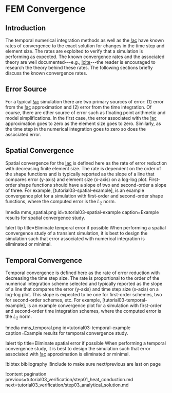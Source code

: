 # FEM Convergence

## Introduction

The temporal numerical integration methods as well as the [!ac](FEM) have known rates of
convergence to the exact solution for changes in the time step and element size.
The rates are exploited to verify that a simulation is performing as expected. The known
convergence rates and the associated theory are well documented---e.g., [!cite](fish2007first)---the
reader is encouraged to research the theory behind these rates. The following sections briefly
discuss the known convergence rates.

## Error Source

For a typical [!ac](FEM) simulation there are two primary sources of error: (1) error from the [!ac](FEM)
approximation and (2) error from the time integration. Of course, there are other source of
error such as floating point arithmetic and model simplifications. In the first case, the error
associated with the [!ac](FEM) approximation goes to zero as the element size goes to zero. Similarly,
as the time step in the numerical integration goes to zero so does the associated error.

## Spatial Convergence

Spatial convergence for the [!ac](FEM) is defined here as the rate of error reduction with decreasing
finite element size. The rate is dependent on the order of the shape functions and is typically
reported as the slope of a line that compares error (y-axis) and element size (x-axis) on a
log-log plot. First-order shape functions should have a slope of two and second-order a slope of
three. For example, [tutorial03-spatial-example], is an example convergence plot for a
simulation with first-order and second-order shape functions, where the computed error is the
$L_2$ norm.

!media mms_spatial.png id=tutorial03-spatial-example caption=Example results for spatial convergence study.

!alert tip title=Eliminate temporal error if possible
When performing a spatial convergence study of a transient simulation, it is best to design the simulation such
that error associated with numerical integration is eliminated or minimal.

## Temporal Convergence

Temporal convergence is defined here as the rate of error reduction with decreasing the time step
size. The rate is proportional to the order of the numerical integration scheme selected and
typically reported as the slope of a line that compares the error (y-axis) and time step size
(x-axis) on a log-log plot. This slope is expected to be one for first-order schemes, two for
second-order schemes, etc. For example, [tutorial03-temporal-example], is an example convergence plot
for a simulation with first-order and second-order time integration schemes, where the
computed error is the $L_2$ norm.

!media mms_temporal.png id=tutorial03-temporal-example caption=Example results for temporal convergence study.

!alert tip title=Eliminate spatial error if possible
When performing a temporal convergence study, it is best to design the simulation such
that error associated with [!ac](FEM) approximation is eliminated or minimal.


!bibtex bibliography !!include to make sure next/previous are last on page

!content pagination previous=tutorial03_verification/step01_heat_conduction.md
                    next=tutorial03_verification/step03_analytical_solution.md
